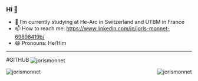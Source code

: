 ### Hi 👋

<!--
**JorisMonnet/JorisMonnet** is a ✨ _special_ ✨ repository because its `README.md` (this file) appears on your GitHub profile.
-->
- 🔭 I’m currently studying at He-Arc in Switzerland and UTBM in France
- 📫 How to reach me: https://www.linkedin.com/in/joris-monnet-69898419b/
- 😄 Pronouns: He/Him
--------------------------------------------------------------------------------
#GITHUB <img align="center" src="https://img.shields.io/github/followers/jorismonnet?style=social" alt="jorismonnet" />

<img align="center" src="https://github-readme-stats.vercel.app/api/top-langs/?username=jorismonnet&layout=compact&hide=html" alt="jorismonnet" />
<img align="right" src="https://github-readme-stats.vercel.app/api?username=jorismonnet&show_icons=true" alt="jorismonnet" />


